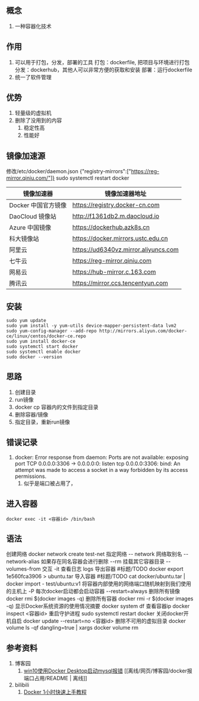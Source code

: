 ## 概念
1. 一种容器化技术

## 作用
1. 可以用于打包，分发，部署的工具
   打包：dockerfile, 把项目与环境进行打包
   分发：dockerhub，其他人可以非常方便的获取和安装
   部署：运行dockerfile
2. 统一了软件管理

## 优势
1. 轻量级的虚拟机
2. 删除了没用到的内容
   1. 稳定性高
   2. 性能好

## 镜像加速源
修改/etc/docker/daemon.json
{"registry-mirrors":["https://reg-mirror.qiniu.com/"]}
sudo systemctl restart docker

| 镜像加速器          | 镜像加速器地址                       |
| ------------------- | ------------------------------------ |
| Docker 中国官方镜像 | https://registry.docker-cn.com       |
| DaoCloud 镜像站     | http://f1361db2.m.daocloud.io        |
| Azure 中国镜像      | https://dockerhub.azk8s.cn           |
| 科大镜像站          | https://docker.mirrors.ustc.edu.cn   |
| 阿里云              | https://ud6340vz.mirror.aliyuncs.com |
| 七牛云              | https://reg-mirror.qiniu.com         |
| 网易云              | https://hub-mirror.c.163.com         |
| 腾讯云              | https://mirror.ccs.tencentyun.com    |

## 安装
   ```
   sudo yum update
   sudo yum install -y yum-utils device-mapper-persistent-data lvm2
   sudo yum-config-manager --add-repo http://mirrors.aliyun.com/docker-ce/linux/centos/docker-ce.repo
   sudo yum install docker-ce
   sudo systemctl start docker
   sudo systemctl enable docker
   sudo docker --version
   ```

## 思路
1. 创建目录
2. run镜像
3. docker cp 容器内的文件到指定目录
4. 删除容器/镜像
5. 指定目录，重新run镜像

## 错误记录
1. docker: Error response from daemon: Ports are not available: exposing port TCP 0.0.0.0:3306 -> 0.0.0.0:0: listen tcp
   0.0.0.0:3306: bind: An attempt was made to access a socket in a way forbidden by its access permissions.
    1. 似乎是端口被占用了，

## 进入容器
   ```
   docker exec -it <容器id> /bin/bash
   ```

## 语法
创建网络
docker network create test-net 
指定网络
-- network
网络取别名
--network-alias
如果存在同名容器会进行删除
--rm
挂载其它容器目录
--volumes-from
交互
-it
查看日志
logs
导出容器 #标题/TODO
docker export 1e560fca3906 > ubuntu.tar
导入容器 #标题/TODO
cat docker/ubuntu.tar | docker import - test/ubuntu:v1
将容器内部使用的网络端口随机映射到我们使用的主机上
-P
每次docker启动都会启动容器
--restart=always
删除所有镜像
docker rmi $(docker images -q)
删除所有容器
docker rmi -r $(docker images -q)
显示Docker系统资源的使用情况摘要
docker system df
查看容器ip
docker inspect <容器id>
重启守护进程
sudo systemctl restart docker
关闭docker开机自启
docker update --restart=no <容器id>
删除不可用的虚拟目录
docker volume ls -qf dangling=true | xargs docker volume rm

## 参考资料
1. 博客园
    1. [win10使用Docker Desktop启动mysql报错](https://www.cnblogs.com/eternality/p/17567703.html) [[离线/网页/博客园/docker报端口占用/README | 离线]]
2. bilibili
    1. [Docker 1小时快速上手教程](https://www.bilibili.com/video/BV11L411g7U1)